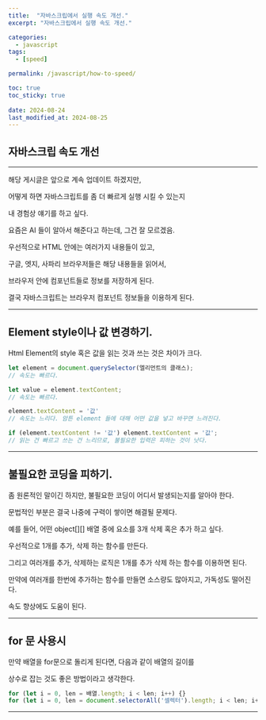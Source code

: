 ```yaml
---
title:  "자바스크립에서 실행 속도 개선."    
excerpt: "자바스크립에서 실행 속도 개선." 

categories:
  - javascript
tags:
  - [speed]

permalink: /javascript/how-to-speed/

toc: true
toc_sticky: true
 
date: 2024-08-24
last_modified_at: 2024-08-25
---
```


## 자바스크립 속도 개선

---

해당 게시글은 앞으로 계속 업데이트 하겠지만, 

어떻게 하면 자바스크립트를 좀 더 빠르게 실행 시킬 수 있는지 

내 경험상 얘기를 하고 싶다.

요즘은 AI 들이 알아서 해준다고 하는데, 그건 잘 모르겠음.

우선적으로 HTML 안에는 여러가지 내용들이 있고, 

구글, 엣지, 사파리 브라우저들은 해당 내용들을 읽어서, 

브라우저 안에 컴포넌트들로 정보를 저장하게 된다.

결국 자바스크립트는 브라우저 컴포넌트 정보들을 이용하게 된다.

----

## Element style이나 값 변경하기.

Html Element의 style 혹은 값을 읽는 것과 쓰는 것은 차이가 크다. 

```js
let element = document.querySelector(엘리먼트의 클래스);
// 속도는 빠르다.

let value = element.textContent;
// 속도는 빠르다.

element.textContent = '값'
// 속도는 느리다. 암튼 element 들에 대해 어떤 값을 넣고 바꾸면 느려진다.

if (element.textContent != '값') element.textContent = '값';
// 읽는 건 빠르고 쓰는 건 느리므로, 불필요한 입력은 피하는 것이 낫다.
```

---

## 불필요한 코딩을 피하기.

좀 원론적인 말이긴 하지만, 불필요한 코딩이 어디서 발생되는지를 알아야 한다.

문법적인 부분은 결국 나중에 구력이 쌓이면 해결될 문제다.

예를 들어, 어떤 object[][] 배열 중에 요소를 3개 삭제 혹은 추가 하고 싶다. 

우선적으로 1개를 추가, 삭제 하는 함수를 만든다.

그리고 여러개를 추가, 삭제하는 로직은 1개를 추가 삭제 하는 함수를 이용하면 된다.

만약에 여러개를 한번에 추가하는 함수를 만들면 소스량도 많아지고, 가독성도 떨어진다.

속도 향상에도 도움이 된다.

---

## for 문 사용시

만약 배열을 for문으로 돌리게 된다면, 다음과 같이 배열의 길이를 

상수로 잡는 것도 좋은 방법이라고 생각한다.

```javascript
for (let i = 0, len = 배열.length; i < len; i++) {}
for (let i = 0, len = document.selectorAll('셀렉터').length; i < len; i++) {}
```
---
 


